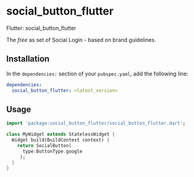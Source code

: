 # social_button_flutter

Flutter: social_button_flutter

The *free*
as set of Social Login - based on brand guidelines.

## Installation

In the `dependencies:` section of your `pubspec.yaml`, add the following line:

```yaml
dependencies:
  social_button_flutter: <latest_version>
```

## Usage

```dart
import 'package:social_button_flutter/social_button_flutter.dart';

class MyWidget extends StatelessWidget {
  Widget build(BuildContext context) {
    return SocialButton(
      type:ButtonType.google
     );
  }
}
```
